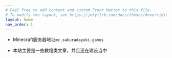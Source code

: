 ```yaml
---
# Feel free to add content and custom Front Matter to this file.
# To modify the layout, see https://jekyllrb.com/docs/themes/#overriding-theme-defaults
layout: home
nav_order: 1
---
```


* Minecraft服务器地址`mc.sakuradayuki.games`

* 本站主要是一些教程类文章，并且还在建设当中


<div>
    <script>
    </script>
<!--
    https://api.mcsrvstat.us/2/<address>
    https://api.mcsrvstat.us/bedrock/2/<address>
-->
</div>
